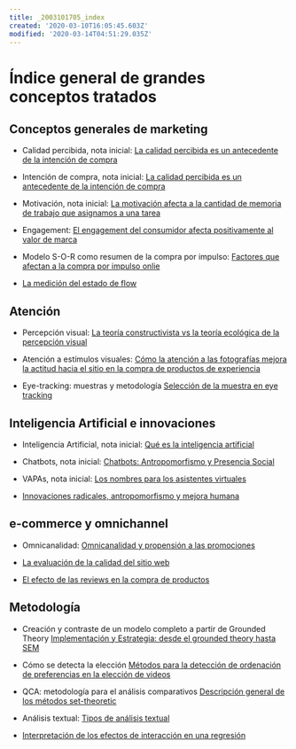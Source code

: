 ```yaml
---
title: _2003101705_index
created: '2020-03-10T16:05:45.603Z'
modified: '2020-03-14T04:51:29.035Z'
---
```


# Índice general de grandes conceptos tratados

## Conceptos generales de marketing

- Calidad percibida, nota inicial: [La calidad percibida es un antecedente de la intención de compra](2003090859_calidad_percibida_intencion_compra.md)

- Intención de compra, nota inicial: [La calidad percibida es un antecedente de la intención de compra](2003090859_calidad_percibida_intencion_compra.md)

- Motivación, nota inicial: [La motivación afecta a la cantidad de memoria de trabajo que asignamos a una tarea](2003101738_motivacion_memoriatrabajo.md)

- Engagement: [El engagement del consumidor afecta positivamente al valor de marca](2003170754_engagement_brandequity.md)

- Modelo S-O-R como resumen de la compra por impulso: [Factores que afectan a la compra por impulso onlie](2003190944_compra_por_impulso_online.md)

- [La medición del estado de flow](2003291853_escala_de_flow.md)


## Atención

- Percepción visual: [La teoría constructivista vs la teoría ecológica de la percepción visual](2003161131_unificacion_percepcion_ecologia_construccion.md)

- Atención a estímulos visuales: [Cómo la atención a las fotografías mejora la actitud hacia el sitio en la compra de productos de experiencia](2003210809_atencionfotos_productosexperiencia.md)

- Eye-tracking: muestras y metodología [Selección de la muestra en eye tracking](2003230740_muestras_eyetracking.md)

## Inteligencia Artificial e innovaciones

- Inteligencia Artificial, nota inicial: [Qué es la inteligencia artificial](2004281158_inteligencia_artificial_quees.md)

- Chatbots, nota inicial: [Chatbots: Antropomorfismo y Presencia Social](2003241127_chatbotsycustomercompliance.md)

- VAPAs, nota inicial: [Los nombres para los asistentes virtuales](2004030718_nombresasistentesvirtuales.md)

- [Innovaciones radicales, antropomorfismo y mejora humana](2005021709_radical_innovation_human_enhacements.md)

## e-commerce y omnichannel

- Omnicanalidad: [Omnicanalidad y propensión a las promociones](2003251146_omnicanalidadypropension_promocion.md)

- [La evaluación de la calidad del sitio web](2004040843_evaluacion_rendimiento_sitio_web.md)

- [El efecto de las reviews en la compra de productos](2005031821_efectodelasreviews_compra_productos.md)

## Metodología

- Creación y contraste de un modelo completo a partir de Grounded Theory [Implementación y Estrategia: desde el grounded theory hasta SEM](2003191208_creacion_modelo_grounded_theory.md)

- Cómo se detecta la elección [Métodos para la detección de ordenación de preferencias en la elección de videos](2003200720_revelar_preferencia_porestimulos.md)

- QCA: metodología para el análisis comparativos [Descripción general de los métodos set-theoretic](2003212003_set_theoretic_methods.md)

- Análisis textual: [Tipos de análisis textual](2003250920_textual_analysis.md)

- [Interpretación de los efectos de interacción en una regresión](2005031837_como_explicar_efectos_interaccion.md)